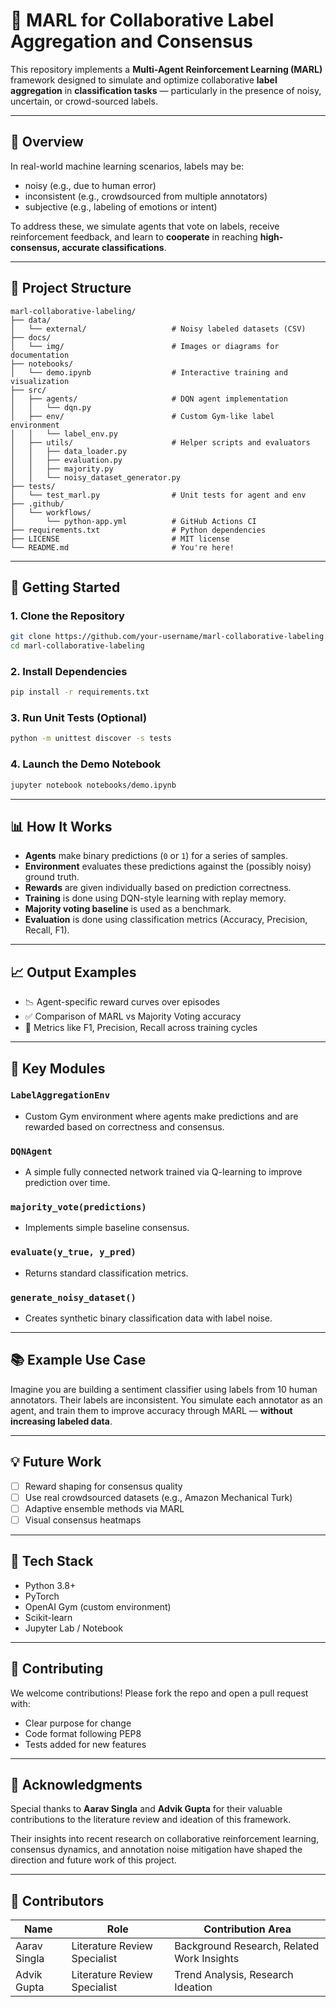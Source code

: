 # 🧠 MARL for Collaborative Label Aggregation and Consensus

This repository implements a **Multi-Agent Reinforcement Learning (MARL)** framework designed to simulate and optimize collaborative **label aggregation** in **classification tasks** — particularly in the presence of noisy, uncertain, or crowd-sourced labels.

---

## 📌 Overview

In real-world machine learning scenarios, labels may be:
- noisy (e.g., due to human error)
- inconsistent (e.g., crowdsourced from multiple annotators)
- subjective (e.g., labeling of emotions or intent)

To address these, we simulate agents that vote on labels, receive reinforcement feedback, and learn to **cooperate** in reaching **high-consensus, accurate classifications**.

---

## 📁 Project Structure

```
marl-collaborative-labeling/
├── data/
│   └── external/                   # Noisy labeled datasets (CSV)
├── docs/
│   └── img/                        # Images or diagrams for documentation
├── notebooks/
│   └── demo.ipynb                  # Interactive training and visualization
├── src/
│   ├── agents/                     # DQN agent implementation
│   │   └── dqn.py
│   ├── env/                        # Custom Gym-like label environment
│   │   └── label_env.py
│   ├── utils/                      # Helper scripts and evaluators
│   │   ├── data_loader.py
│   │   ├── evaluation.py
│   │   ├── majority.py
│   │   └── noisy_dataset_generator.py
├── tests/
│   └── test_marl.py                # Unit tests for agent and env
├── .github/
│   └── workflows/
│       └── python-app.yml          # GitHub Actions CI
├── requirements.txt                # Python dependencies
├── LICENSE                         # MIT license
└── README.md                       # You're here!
```

---

## 🚀 Getting Started

### 1. Clone the Repository
```bash
git clone https://github.com/your-username/marl-collaborative-labeling.git
cd marl-collaborative-labeling
```

### 2. Install Dependencies
```bash
pip install -r requirements.txt
```

### 3. Run Unit Tests (Optional)
```bash
python -m unittest discover -s tests
```

### 4. Launch the Demo Notebook
```bash
jupyter notebook notebooks/demo.ipynb
```

---

## 📊 How It Works

- **Agents** make binary predictions (`0` or `1`) for a series of samples.
- **Environment** evaluates these predictions against the (possibly noisy) ground truth.
- **Rewards** are given individually based on prediction correctness.
- **Training** is done using DQN-style learning with replay memory.
- **Majority voting baseline** is used as a benchmark.
- **Evaluation** is done using classification metrics (Accuracy, Precision, Recall, F1).

---

## 📈 Output Examples

- 📉 Agent-specific reward curves over episodes
- ✅ Comparison of MARL vs Majority Voting accuracy
- 🧪 Metrics like F1, Precision, Recall across training cycles

---

## 🧠 Key Modules

### `LabelAggregationEnv`
- Custom Gym environment where agents make predictions and are rewarded based on correctness and consensus.

### `DQNAgent`
- A simple fully connected network trained via Q-learning to improve prediction over time.

### `majority_vote(predictions)`
- Implements simple baseline consensus.

### `evaluate(y_true, y_pred)`
- Returns standard classification metrics.

### `generate_noisy_dataset()`
- Creates synthetic binary classification data with label noise.

---

## 📚 Example Use Case

Imagine you are building a sentiment classifier using labels from 10 human annotators. Their labels are inconsistent. You simulate each annotator as an agent, and train them to improve accuracy through MARL — **without increasing labeled data**.

---

## 💡 Future Work

- [ ] Reward shaping for consensus quality
- [ ] Use real crowdsourced datasets (e.g., Amazon Mechanical Turk)
- [ ] Adaptive ensemble methods via MARL
- [ ] Visual consensus heatmaps

---

## 🧪 Tech Stack

- Python 3.8+
- PyTorch
- OpenAI Gym (custom environment)
- Scikit-learn
- Jupyter Lab / Notebook

---

## 🤝 Contributing

We welcome contributions! Please fork the repo and open a pull request with:

- Clear purpose for change
- Code format following PEP8
- Tests added for new features

---

## 👏 Acknowledgments

Special thanks to **Aarav Singla** and **Advik Gupta** for their valuable contributions to the literature review and ideation of this framework.

Their insights into recent research on collaborative reinforcement learning, consensus dynamics, and annotation noise mitigation have shaped the direction and future work of this project.


---

## 👥 Contributors

| Name           | Role                        | Contribution Area          |
|----------------|-----------------------------|-----------------------------|
| Aarav Singla   | Literature Review Specialist | Background Research, Related Work Insights |
| Advik Gupta    | Literature Review Specialist | Trend Analysis, Research Ideation          |


